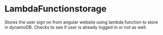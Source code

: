 # LambdaFunctionstorage
Stores the user sign on from angular website using lambda function to store in dynamoDB. Checks to see if user is already logged in or not as well. 
